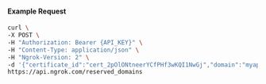 <!-- Code generated for API Clients. DO NOT EDIT. -->

#### Example Request

```bash
curl \
-X POST \
-H "Authorization: Bearer {API_KEY}" \
-H "Content-Type: application/json" \
-H "Ngrok-Version: 2" \
-d '{"certificate_id":"cert_2pOlONtneerYCfPHf3wKQI1NwGj","domain":"myapp.mydomain.com","region":"us"}' \
https://api.ngrok.com/reserved_domains
```
